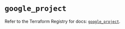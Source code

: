 # `google_project`

Refer to the Terraform Registry for docs: [`google_project`](https://registry.terraform.io/providers/hashicorp/google-beta/5.11.0/docs/resources/google_project).
